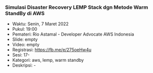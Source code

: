 ### Simulasi Disaster Recovery LEMP Stack dgn Metode Warm StandBy di AWS

- Waktu: Senin, 7 Maret 2022
- Pukul: 19:00
- Pemateri: Rio Astamal - Developer Advocate AWS Indonesia
- Slide: empty
- Video: empty
- Registrasi: https://fb.me/e/275oeHw4u
- Sesi: 17-
- Kategori: aws, lemp, warm standby
- Deskripsi: -
